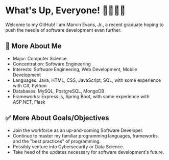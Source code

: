 # What's Up, Everyone! 🤜🏾🤛🏾

Welcome to my GitHub! I am Marvin Evans, Jr., a recent graduate hoping to push the needle of software development even further. 

## 🧐 More About Me

- Major: Computer Science
- Concentration: Software Engineering
- Interests: Software Engineering, Web Development, Mobile Development
- Languages: Java, HTML, CSS, JavaScript, SQL, with some experience with C#, Python
- Databases: MySQL, PostgreSQL, MongoDB
- Frameworks: Express.js, Spring Boot, with some experience with ASP.NET, Flask

## ✅ More About Goals/Objectives
- Join the workforce as an up-and-coming Software Developer.
- Continue to master my familiar programming languages, frameworks, and the "best practices" of programming.
- Possibly venture into Cybersecurity or Data Science.
- Take heed of the updates necessary for software development's future.


<!--
**VinnyVin007/VinnyVin007** is a ✨ _special_ ✨ repository because its `README.md` (this file) appears on your GitHub profile.

Here are some ideas to get you started:

- 🔭 I’m currently working on ...
- 🌱 I’m currently learning ...
- 👯 I’m looking to collaborate on ...
- 🤔 I’m looking for help with ...
- 💬 Ask me about ...
- 📫 How to reach me: ...
- 😄 Pronouns: ...
- ⚡ Fun fact: ...
-->
